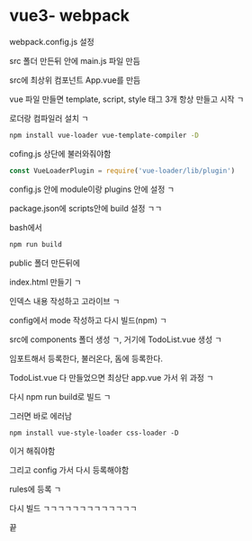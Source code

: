 # vue3- webpack

webpack.config.js 설정

src 폴더 만든뒤 안에 main.js 파일 만듬

src에 최상위 컴포넌트 App.vue를 만듬

vue 파일 만들면 template, script, style 태그 3개 항상 만들고 시작 ㄱ

로더랑 컴파일러 설치 ㄱ

```bash
npm install vue-loader vue-template-compiler -D
```

cofing.js 상단에 불러와줘야함

```js
const VueLoaderPlugin = require('vue-loader/lib/plugin')
```

config.js 안에 module이랑 plugins 안에 설정 ㄱ

package.json에 scripts안에 build 설정 ㄱㄱ

bash에서 

```bash
npm run build
```

public 폴더 만든뒤에

index.html 만들기 ㄱ

인덱스 내용 작성하고 고라이브 ㄱ

config에서 mode 작성하고 다시 빌드(npm) ㄱ

src에 components 폴더 생성 ㄱ, 거기에 TodoList.vue 생성 ㄱ



임포트해서 등록한다, 불러온다, 돔에 등록한다.

TodoList.vue 다 만들었으면 최상단 app.vue 가서 위 과정 ㄱ

다시 npm run build로 빌드 ㄱ

그러면 바로 에러남 

```
npm install vue-style-loader css-loader -D
```

이거 해줘야함

그리고 config 가서 다시 등록해야함

rules에 등록 ㄱ

다시 빌드 ㄱㄱㄱㄱㄱㄱㄱㄱㄱㄱㄱㄱㄱ

끝